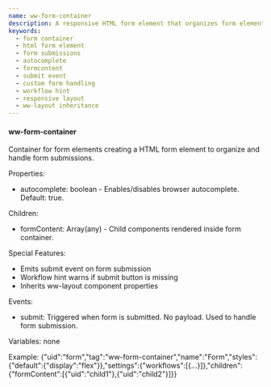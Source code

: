 ```yaml
---
name: ww-form-container
description: A responsive HTML form element that organizes form elements, manages form submissions with a submit event, and offers optional browser autocomplete, while providing workflow guidance by alerting users if a submit button is absent.
keywords:
  - form container
  - html form element
  - form submissions
  - autocomplete
  - formcontent
  - submit event
  - custom form handling
  - workflow hint
  - responsive layout
  - ww-layout inheritance
---
```


#### ww-form-container

Container for form elements creating a HTML form element to organize and handle form submissions.

Properties:
- autocomplete: boolean - Enables/disables browser autocomplete. Default: true.

Children:
- formContent: Array(any) - Child components rendered inside form container.

Special Features:
- Emits submit event on form submission
- Workflow hint warns if submit button is missing
- Inherits ww-layout component properties

Events:
- submit: Triggered when form is submitted. No payload. Used to handle form submission.

Variables: none

Example: 
{"uid":"form","tag":"ww-form-container","name":"Form","styles":{"default":{"display":"flex"}},"settings":{"workflows":[{...}]},"children":{"formContent":[{"uid":"child1"},{"uid":"child2"}]}}
